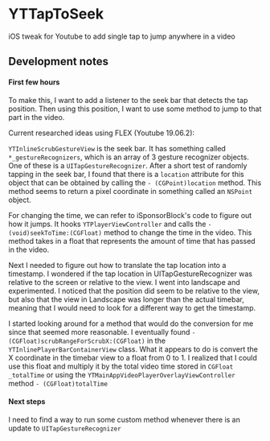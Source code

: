# YTTapToSeek
iOS tweak for Youtube to add single tap to jump anywhere in a video


## Development notes

#### First few hours
To make this, I want to add a listener to the seek bar that detects the tap position.
Then using this position, I want to use some method to jump to that part in the video.

Current researched ideas using FLEX (Youtube 19.06.2):

`YTInlineScrubGestureView` is the seek bar. It has something called `*_gestureRecognizers`, which is an array of 3 gesture recognizer objects. One of these is a `UITapGestureRecognizer`. After a short test of randomly tapping in the seek bar, I found that there is a `location` attribute for this object that can be obtained by calling the `- (CGPoint)location` method. This method seems to return a pixel coordinate in something called an `NSPoint` object.

For changing the time, we can refer to iSponsorBlock's code to figure out how it jumps. It hooks `YTPlayerViewController` and calls the `- (void)seekToTime:(CGFloat)` method to change the time in the video. This method takes in a float that represents the amount of time that has passed in the video.

Next I needed to figure out how to translate the tap location into a timestamp. I wondered if the tap location in UITapGestureRecognizer was relative to the screen or relative to the view. I went into landscape and experimented. I noticed that the position did seem to be relative to the view, but also that the view in Landscape was longer than the actual timebar, meaning that I would need to look for a different way to get the timestamp.

I started looking around for a method that would do the conversion for me since that seemed more reasonable. I eventually found `- (CGFloat)scrubRangeForScrubX:(CGFloat)` in the `YTInlinePlayerBarContainerView` class. What it appears to do is convert the X coordinate in the timebar view to a float from 0 to 1. I realized that I could use this float and multiply it by the total video time stored in `CGFloat _totalTime` or using the `YTMainAppVideoPlayerOverlayViewController` method `- (CGFloat)totalTime`

#### Next steps
I need to find a way to run some custom method whenever there is an update to `UITapGestureRecognizer`